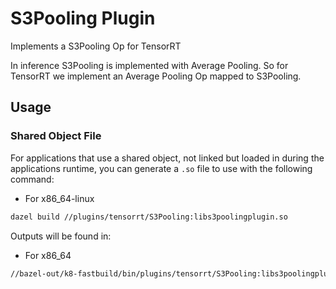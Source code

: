 # S3Pooling Plugin 

Implements a S3Pooling Op for TensorRT

In inference S3Pooling is implemented with Average Pooling. So for TensorRT we implement an Average Pooling Op mapped to S3Pooling. 

## Usage 

### Shared Object File 
For applications that use a shared object, not linked but loaded in during the applications runtime, you can generate a `.so` file to use with the following command:

- For x86_64-linux

``` sh
dazel build //plugins/tensorrt/S3Pooling:libs3poolingplugin.so 
```

Outputs will be found in: 

- For x86_64

``` sh
//bazel-out/k8-fastbuild/bin/plugins/tensorrt/S3Pooling:libs3poolingplugin.so
```
